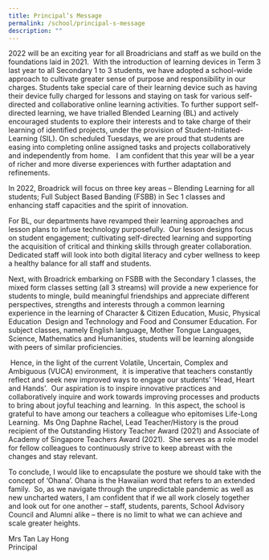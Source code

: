 ```yaml
---
title: Principal’s Message
permalink: /school/principal-s-message
description: ""
---
```

2022 will be an exciting year for all Broadricians and staff as we build on the foundations laid in 2021.  With the introduction of learning devices in Term 3 last year to all Secondary 1 to 3 students, we have adopted a school-wide approach to cultivate greater sense of purpose and responsibility in our charges. Students take special care of their learning device such as having their device fully charged for lessons and staying on task for various self-directed and collaborative online learning activities. To further support self-directed learning, we have trialled Blended Learning (BL) and actively encouraged students to explore their interests and to take charge of their learning of identified projects, under the provision of Student-Initiated-Learning (SIL). On scheduled Tuesdays, we are proud that students are easing into completing online assigned tasks and projects collaboratively and independently from home.   I am confident that this year will be a year of richer and more diverse experiences with further adaptation and refinements.  

In 2022, Broadrick will focus on three key areas – Blending Learning for all students; Full Subject Based Banding (FSBB) in Sec 1 classes and enhancing staff capacities and the spirit of innovation.  

For BL, our departments have revamped their learning approaches and lesson plans to infuse technology purposefully.  Our lesson designs focus on student engagement; cultivating self-directed learning and supporting the acquisition of critical and thinking skills through greater collaboration.  Dedicated staff will look into both digital literacy and cyber wellness to keep a healthy balance for all staff and students. 

Next, with Broadrick embarking on FSBB with the Secondary 1 classes, the mixed form classes setting (all 3 streams) will provide a new experience for students to mingle, build meaningful friendships and appreciate different perspectives, strengths and interests through a common learning experience in the learning of Character & Citizen Education, Music, Physical Education  Design and Technology and Food and Consumer Education. For subject classes, namely English language, Mother Tongue Languages, Science, Mathematics and Humanities, students will be learning alongside with peers of similar proficiencies. 

 Hence, in the light of the current Volatile, Uncertain, Complex and Ambiguous (VUCA) environment,  it is imperative that teachers constantly reflect and seek new improved ways to engage our students’ ‘Head, Heart and Hands’.  Our aspiration is to inspire innovative practices and collaboratively inquire and work towards improving processes and products to bring about joyful teaching and learning.  In this aspect, the school is grateful to have among our teachers a colleague who epitomises Life-Long Learning.  Ms Ong Daphne Rachel, Lead Teacher/History is the proud recipient of the Outstanding History Teacher Award (2021) and Associate of Academy of Singapore Teachers Award (2021).  She serves as a role model for fellow colleagues to continuously strive to keep abreast with the changes and stay relevant.

To conclude, I would like to encapsulate the posture we should take with the concept of ‘Ohana’. Ohana is the Hawaiian word that refers to an extended family.  So, as we navigate through the unpredictable pandemic as well as new uncharted waters, I am confident that if we all work closely together and look out for one another – staff, students, parents, School Advisory Council and Alumni alike – there is no limit to what we can achieve and scale greater heights.

Mrs Tan Lay Hong <br>
Principal